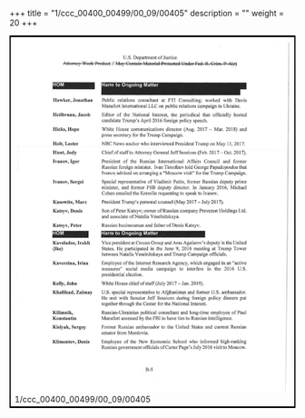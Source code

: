 +++
title = "1/ccc_00400_00499/00_09/00405"
description = ""
weight = 20
+++

<table style="border:2px solid black;max-width:800px;max-height:800px;" 
><tr><td>
<img class="center-fit-jpg"
src="/jpg_/jpg_mueller_report_searchable_405.jpg">
1/ccc_00400_00499/00_09/00405
</img></td></tr></table>

